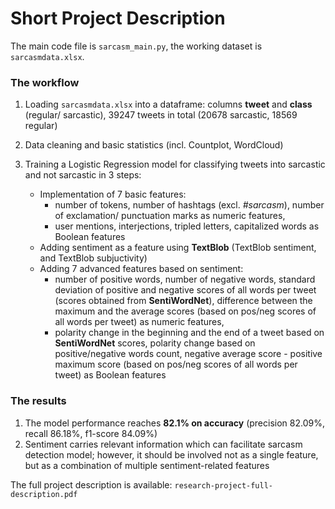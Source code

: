 # Short Project Description

The main code file is `sarcasm_main.py`, the working dataset is `sarcasmdata.xlsx`.

### The workflow

1. Loading `sarcasmdata.xlsx` into a dataframe: columns **tweet** and **class** (regular/ sarcastic), 39247 tweets in total (20678 sarcastic, 18569 regular)
2. Data cleaning and basic statistics (incl. Countplot, WordCloud)
3. Training a Logistic Regression model for classifying tweets into sarcastic and not sarcastic in 3 steps:

   * Implementation of 7 basic features:
     - number of tokens, number of hashtags (excl. *#sarcasm*), number of exclamation/ punctuation marks as numeric features,
     - user mentions, interjections, tripled letters, capitalized words as Boolean features
   * Adding sentiment as a feature using **TextBlob** (TextBlob sentiment, and TextBlob subjuctivity)
   * Adding 7 advanced features based on sentiment:
     - number of positive words, number of negative words, standard deviation of positive and negative scores of all words per tweet  (scores obtained from **SentiWordNet**), difference between the maximum and the average scores (based on pos/neg scores of all words per tweet) as numeric features,
     - polarity change in the beginning and the end of a tweet based on **SentiWordNet** scores, polarity change based on positive/negative words count, negative average score -  positive maximum score (based on pos/neg scores of all words per tweet) as Boolean features
  
### The results

1. The model performance reaches **82.1% on accuracy** (precision 82.09%, recall 86.18%, f1-score 84.09%)
2. Sentiment carries relevant information which can facilitate sarcasm detection model; however, it should be involved not as a single feature, but as a combination of multiple sentiment-related features

The full project description is available: `research-project-full-description.pdf`
